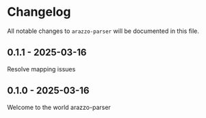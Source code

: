 # Changelog

All notable changes to `arazzo-parser` will be documented in this file.

## 0.1.1 - 2025-03-16

Resolve mapping issues

## 0.1.0 - 2025-03-16

Welcome to the world arazzo-parser

